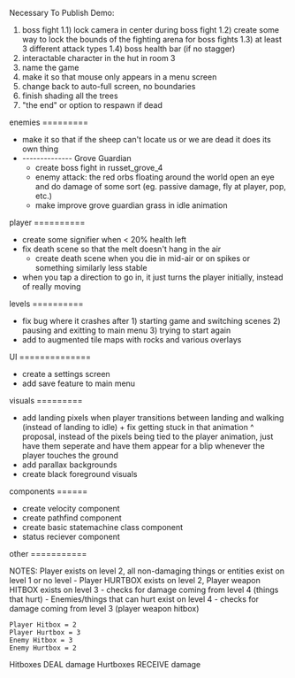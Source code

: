 Necessary To Publish Demo:
1) boss fight
	1.1) lock camera in center during boss fight
	1.2) create some way to lock the bounds of the fighting arena for boss fights
	1.3) at least 3 different attack types
	1.4) boss health bar (if no stagger)
2) interactable character in the hut in room 3
3) name the game
4) make it so that mouse only appears in a menu screen
5) change back to auto-full screen, no boundaries
6) finish shading all the trees
7) "the end" or option to respawn if dead


enemies =========
- make it so that if the sheep can't locate us or we are dead it does its own thing
- -------------- Grove Guardian
	- create boss fight in russet_grove_4
	- enemy attack: the red orbs floating around the world open an eye and do damage of some sort (eg. passive damage, fly at player, pop, etc.)
	- make improve grove guardian grass in idle animation

player ==========
- create some signifier when < 20% health left
- fix death scene so that the melt doesn't hang in the air
	- create death scene when you die in mid-air or on spikes or something similarly less stable
- when you tap a direction to go in, it just turns the player initially, instead of really moving

levels ==========
- fix bug where it crashes after 1) starting game and switching scenes 2) pausing and exitting to main menu 3) trying to start again
- add to augmented tile maps with rocks and various overlays

UI ==============
- create a settings screen
- add save feature to main menu

visuals =========
- add landing pixels when player transitions between landing and walking (instead of landing to idle) + fix getting stuck in that animation
		^ proposal, instead of the pixels being tied to the player animation, just have them seperate and have them appear for a blip whenever the player touches the ground
- add parallax backgrounds
- create black foreground visuals

components ======
- create velocity component
- create pathfind component
- create basic statemachine class component
- status reciever component

other ===========




NOTES:
	Player exists on level 2, all non-damaging things or entities exist on level 1 or no level
	- Player HURTBOX exists on level 2, Player weapon HITBOX exists on level 3
		- checks for damage coming from level 4 (things that hurt)
	- Enemies/things that can hurt exist on level 4
		- checks for damage coming from level 3 (player weapon hitbox)
		
	Player Hitbox = 2
	Player Hurtbox = 3
	Enemy Hitbox = 3
	Enemy Hurtbox = 2
		
Hitboxes DEAL damage
Hurtboxes RECEIVE damage
